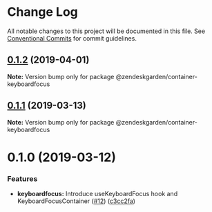 # Change Log

All notable changes to this project will be documented in this file.
See [Conventional Commits](https://conventionalcommits.org) for commit guidelines.

## [0.1.2](https://github.com/zendeskgarden/react-containers/compare/@zendeskgarden/container-keyboardfocus@0.1.1...@zendeskgarden/container-keyboardfocus@0.1.2) (2019-04-01)

**Note:** Version bump only for package @zendeskgarden/container-keyboardfocus





## [0.1.1](https://github.com/zendeskgarden/react-containers/compare/@zendeskgarden/container-keyboardfocus@0.1.0...@zendeskgarden/container-keyboardfocus@0.1.1) (2019-03-13)

**Note:** Version bump only for package @zendeskgarden/container-keyboardfocus





# 0.1.0 (2019-03-12)


### Features

* **keyboardfocus:** Introduce useKeyboardFocus hook and KeyboardFocusContainer ([#12](https://github.com/zendeskgarden/react-containers/issues/12)) ([c3cc2fa](https://github.com/zendeskgarden/react-containers/commit/c3cc2fa))
